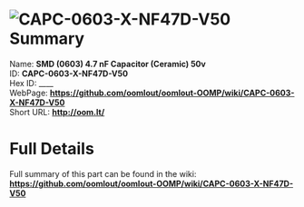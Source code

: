 
![CAPC-0603-X-NF47D-V50](https://github.com/oomlout/oomlout-OOMP/blob/master/parts/CAPC-0603-X-NF47D-V50/CAPC-0603-X-NF47D-V50_420.jpg)   
Summary
=================
  
Name: __SMD (0603) 4.7 nF Capacitor (Ceramic) 50v__    
ID: __CAPC-0603-X-NF47D-V50__   
Hex ID: ____   
WebPage: __https://github.com/oomlout/oomlout-OOMP/wiki/CAPC-0603-X-NF47D-V50__   
Short URL: __http://oom.lt/__   

Full Details
==========================
Full summary of this part can be found in the wiki:   
__https://github.com/oomlout/oomlout-OOMP/wiki/CAPC-0603-X-NF47D-V50__    

